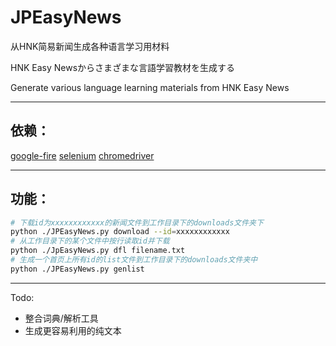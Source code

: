 # JPEasyNews

从HNK简易新闻生成各种语言学习用材料

HNK Easy Newsからさまざまな言語学習教材を生成する

Generate various language learning materials from HNK Easy News

------
## 依赖：
[google-fire](https://github.com/google/python-fire)
[selenium](https://selenium.dev/)
[chromedriver](https://chromedriver.chromium.org/)

------
## 功能：

```bash
# 下载id为xxxxxxxxxxxx的新闻文件到工作目录下的downloads文件夹下
python ./JPEasyNews.py download --id=xxxxxxxxxxxx
# 从工作目录下的某个文件中按行读取id并下载
python ./JpEasyNews.py dfl filename.txt
# 生成一个首页上所有id的list文件到工作目录下的downloads文件夹中
python ./JPEasyNews.py genlist
```

------
Todo:
- 整合词典/解析工具
- 生成更容易利用的纯文本
